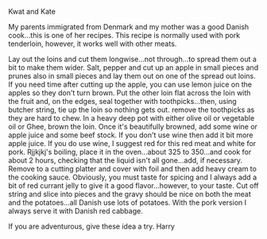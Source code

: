 Kwat and Kate    

My parents immigrated from Denmark and my mother was a good Danish cook...this is one of her recipes.  This recipe is normally used with pork tenderloin, however, it works well with other meats.

Lay out the loins and cut them longwise...not through...to spread them out a bit to make them wider.
Salt, pepper and cut up an apple in small pieces and prunes also in small pieces and lay them out on one of the spread out loins.
If you need time after cutting up the apple, you can use lemon juice on the apples so they don't turn brown.
Put the other loin flat across the loin with the fruit and, on the edges, seal together with toothpicks...then, using butcher string, tie up the loin so nothing gets out. remove the toothpicks as they are hard to chew.
In a heavy deep pot with either olive oil or vegetable oil or Ghee, brown the loin.
Once it's beautifully browned, add some wine or apple juice and some beef stock. If you don't use wine then add it bit more apple juice. If you do use wine, I suggest red for this red meat and white for pork.
Rjjkjkj's boiling, place it in the oven...about 325 to 350...and cook for about 2 hours, checking that the liquid isn't all gone...add, if necessary.
Remove to a cutting platter and cover with foil and then add heavy cream to the cooking sauce. Obviously, you must taste for spicing and I always add a bit of red currant jelly to give it a good flavor...however, to your taste. 
Cut off string and slice into pieces and the gravy should be nice on both the meat and the potatoes...all Danish use lots of potatoes. With the pork version I always serve it with Danish red cabbage.

If you are adventurous, give these idea a try.
Harry
